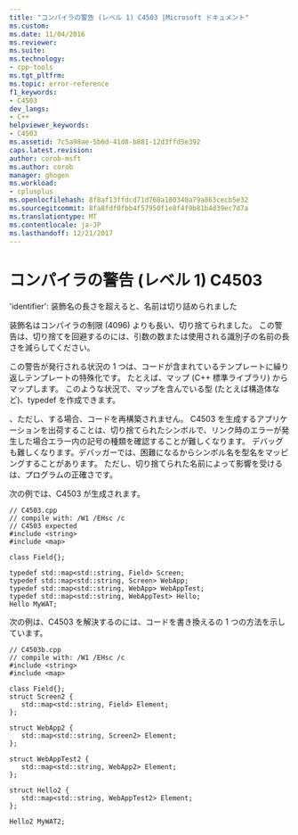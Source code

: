 ```yaml
---
title: "コンパイラの警告 (レベル 1) C4503 |Microsoft ドキュメント"
ms.custom: 
ms.date: 11/04/2016
ms.reviewer: 
ms.suite: 
ms.technology:
- cpp-tools
ms.tgt_pltfrm: 
ms.topic: error-reference
f1_keywords:
- C4503
dev_langs:
- C++
helpviewer_keywords:
- C4503
ms.assetid: 7c5a98ae-5b6d-41d8-b881-12d3ffd5e392
caps.latest.revision: 
author: corob-msft
ms.author: corob
manager: ghogen
ms.workload:
- cplusplus
ms.openlocfilehash: 8f8af13ffdcd71d760a180340a79a863cecb5e32
ms.sourcegitcommit: 8fa8fdf0fbb4f57950f1e8f4f9b81b4d39ec7d7a
ms.translationtype: MT
ms.contentlocale: ja-JP
ms.lasthandoff: 12/21/2017
---
```

# <a name="compiler-warning-level-1-c4503"></a>コンパイラの警告 (レベル 1) C4503
'identifier': 装飾名の長さを超えると、名前は切り詰められました  
  
 装飾名はコンパイラの制限 (4096) よりも長い、切り捨てられました。 この警告は、切り捨てを回避するのには、引数の数または使用される識別子の名前の長さを減らしてください。  
  
 この警告が発行される状況の 1 つは、コードが含まれているテンプレートに繰り返しテンプレートの特殊化です。  たとえば、マップ (C++ 標準ライブラリ) からマップします。  このような状況で、マップを含んでいる型 (たとえば構造体など)、typedef を作成できます。  
  
 、ただし、する場合、コードを再構築されません。  C4503 を生成するアプリケーションを出荷することは、切り捨てられたシンボルで、リンク時のエラーが発生した場合エラー内の記号の種類を確認することが難しくなります。  デバッグも難しくなります。デバッガーでは、困難になるからシンボル名を型名をマッピングすることがあります。  ただし、切り捨てられた名前によって影響を受けるは、プログラムの正確さです。  
  
 次の例では、C4503 が生成されます。  
  
```  
// C4503.cpp  
// compile with: /W1 /EHsc /c  
// C4503 expected  
#include <string>  
#include <map>  
  
class Field{};  
  
typedef std::map<std::string, Field> Screen;  
typedef std::map<std::string, Screen> WebApp;  
typedef std::map<std::string, WebApp> WebAppTest;  
typedef std::map<std::string, WebAppTest> Hello;  
Hello MyWAT;  
```  
  
 次の例は、C4503 を解決するのには、コードを書き換えるの 1 つの方法を示しています。  
  
```  
// C4503b.cpp  
// compile with: /W1 /EHsc /c  
#include <string>  
#include <map>  
  
class Field{};  
struct Screen2 {  
   std::map<std::string, Field> Element;  
};  
  
struct WebApp2 {  
   std::map<std::string, Screen2> Element;  
};  
  
struct WebAppTest2 {  
   std::map<std::string, WebApp2> Element;  
};  
  
struct Hello2 {  
   std::map<std::string, WebAppTest2> Element;  
};  
  
Hello2 MyWAT2;  
```